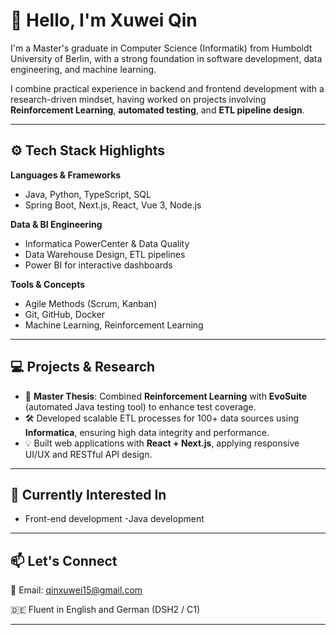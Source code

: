 # 👋 Hello, I'm Xuwei Qin

I'm a Master's graduate in Computer Science (Informatik) from Humboldt University of Berlin, with a strong foundation in software development, data engineering, and machine learning.

I combine practical experience in backend and frontend development with a research-driven mindset, having worked on projects involving **Reinforcement Learning**, **automated testing**, and **ETL pipeline design**.

---

## ⚙️ Tech Stack Highlights

**Languages & Frameworks**  
- Java, Python, TypeScript, SQL  
- Spring Boot, Next.js, React, Vue 3, Node.js  

**Data & BI Engineering**  
- Informatica PowerCenter & Data Quality  
- Data Warehouse Design, ETL pipelines  
- Power BI for interactive dashboards  

**Tools & Concepts**  
- Agile Methods (Scrum, Kanban)  
- Git, GitHub, Docker  
- Machine Learning, Reinforcement Learning  

---

## 💻 Projects & Research

- 📘 **Master Thesis**: Combined **Reinforcement Learning** with **EvoSuite** (automated Java testing tool) to enhance test coverage.
- 🛠️ Developed scalable ETL processes for 100+ data sources using **Informatica**, ensuring high data integrity and performance.
- 💡 Built web applications with **React + Next.js**, applying responsive UI/UX and RESTful API design.

---

## 🧠 Currently Interested In

- Front-end development
-Java development

---

## 📫 Let's Connect

📧 Email: [qinxuwei15@gmail.com](mailto:qinxuwei15@gmail.com)  

🇩🇪 Fluent in English and German (DSH2 / C1)

---


